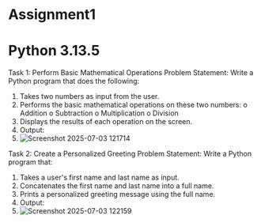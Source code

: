 # Assignment1
# Python 3.13.5
Task 1: Perform Basic Mathematical Operations
Problem Statement: Write a Python program that does the following:
1.  Takes two numbers as input from the user.
2.  Performs the basic mathematical operations on these two numbers:
o	Addition
o	Subtraction
o	Multiplication
o	Division
3.  Displays the results of each operation on the screen.
4.  Output:
5.  ![Screenshot 2025-07-03 121714](https://github.com/user-attachments/assets/408437c6-38e2-4c5e-a585-e860c118f9b4)


Task 2: Create a Personalized Greeting
Problem Statement: Write a Python program that:
1.  Takes a user's first name and last name as input.
2.  Concatenates the first name and last name into a full name.
3.  Prints a personalized greeting message using the full name.
4.  Output:
5.  ![Screenshot 2025-07-03 122159](https://github.com/user-attachments/assets/9b2e55e2-4b93-4d9b-928d-c11078a4b3f0)
